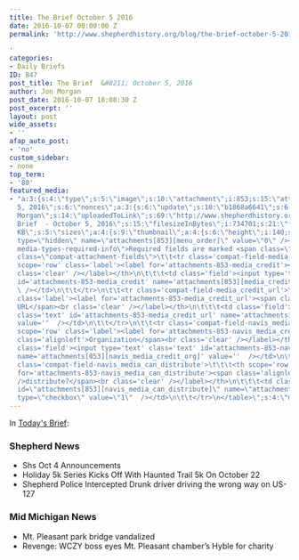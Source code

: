 ```yaml
---
title: The Brief October 5 2016
date: 2016-10-07 00:00:00 Z
permalink: 'http://www.shepherdhistory.org/blog/the-brief-october-5-2016/

'
categories:
- Daily Briefs
ID: 847
post_title: The Brief  &#8211; October 5, 2016
author: Jon Morgan
post_date: 2016-10-07 18:08:30 Z
post_excerpt: ''
layout: post
wide_assets:
- ''
afap_auto_post:
- 'no'
custom_sidebar:
- none
top_term:
- '80'
featured_media:
- "a:3:{s:4:\"type\";s:5:\"image\";s:10:\"attachment\";i:853;s:15:\"attachment_data\";a:33:{s:2:\"id\";i:853;s:5:\"title\";s:12:\"shepherdsign\";s:8:\"filename\";s:16:\"shepherdsign.jpg\";s:3:\"url\";s:74:\"http://www.shepherdhistory.org/wp-content/uploads/2016/10/shepherdsign.jpg\";s:4:\"link\";s:49:\"http://www.shepherdhistory.org/?attachment_id=853\";s:3:\"alt\";s:0:\"\";s:6:\"author\";s:1:\"1\";s:11:\"description\";s:0:\"\";s:7:\"caption\";s:0:\"\";s:4:\"name\";s:12:\"shepherdsign\";s:6:\"status\";s:7:\"inherit\";s:10:\"uploadedTo\";i:847;s:4:\"date\";i:1475719283000;s:8:\"modified\";i:1475719283000;s:9:\"menuOrder\";i:0;s:4:\"mime\";s:10:\"image/jpeg\";s:4:\"type\";s:5:\"image\";s:7:\"subtype\";s:4:\"jpeg\";s:4:\"icon\";s:67:\"http://www.shepherdhistory.org/wp-includes/images/media/default.png\";s:13:\"dateFormatted\";s:15:\"October
  5, 2016\";s:6:\"nonces\";a:3:{s:6:\"update\";s:10:\"b1868a6641\";s:6:\"delete\";s:10:\"74855e90d6\";s:4:\"edit\";s:10:\"480d90dbe9\";}s:8:\"editLink\";s:69:\"http://www.shepherdhistory.org/wp-admin/post.php?post=853&action=edit\";s:4:\"meta\";b:0;s:10:\"authorName\";s:10:\"Jon
  Morgan\";s:14:\"uploadedToLink\";s:69:\"http://www.shepherdhistory.org/wp-admin/post.php?post=847&action=edit\";s:15:\"uploadedToTitle\";s:28:\"The
  Brief  - October 5, 2016\";s:15:\"filesizeInBytes\";i:734701;s:21:\"filesizeHumanReadable\";s:6:\"717
  KB\";s:5:\"sizes\";a:4:{s:9:\"thumbnail\";a:4:{s:6:\"height\";i:140;s:5:\"width\";i:140;s:3:\"url\";s:82:\"http://www.shepherdhistory.org/wp-content/uploads/2016/10/shepherdsign-140x140.jpg\";s:11:\"orientation\";s:9:\"landscape\";}s:6:\"medium\";a:4:{s:6:\"height\";i:252;s:5:\"width\";i:336;s:3:\"url\";s:82:\"http://www.shepherdhistory.org/wp-content/uploads/2016/10/shepherdsign-336x252.jpg\";s:11:\"orientation\";s:9:\"landscape\";}s:5:\"large\";a:4:{s:6:\"height\";i:578;s:5:\"width\";i:771;s:3:\"url\";s:82:\"http://www.shepherdhistory.org/wp-content/uploads/2016/10/shepherdsign-771x578.jpg\";s:11:\"orientation\";s:9:\"landscape\";}s:4:\"full\";a:4:{s:3:\"url\";s:74:\"http://www.shepherdhistory.org/wp-content/uploads/2016/10/shepherdsign.jpg\";s:6:\"height\";i:1224;s:5:\"width\";i:1632;s:11:\"orientation\";s:9:\"landscape\";}}s:6:\"height\";i:1224;s:5:\"width\";i:1632;s:11:\"orientation\";s:9:\"landscape\";s:6:\"compat\";a:2:{s:4:\"item\";s:1710:\"<input
  type=\"hidden\" name=\"attachments[853][menu_order]\" value=\"0\" /><p class=\"media-types
  media-types-required-info\">Required fields are marked <span class=\"required\">*</span></p>\n\t\t\t<table
  class=\"compat-attachment-fields\">\t\t<tr class='compat-field-media_credit'>\t\t\t<th
  scope='row' class='label'><label for='attachments-853-media_credit'><span class='alignleft'>Credit</span><br
  class='clear' /></label></th>\n\t\t\t<td class='field'><input type='text' class='text'
  id='attachments-853-media_credit' name='attachments[853][media_credit]' value=''
  \ /></td>\n\t\t</tr>\n\t\t<tr class='compat-field-media_credit_url'>\t\t\t<th scope='row'
  class='label'><label for='attachments-853-media_credit_url'><span class='alignleft'>Credit
  URL</span><br class='clear' /></label></th>\n\t\t\t<td class='field'><input type='text'
  class='text' id='attachments-853-media_credit_url' name='attachments[853][media_credit_url]'
  value=''  /></td>\n\t\t</tr>\n\t\t<tr class='compat-field-navis_media_credit_org'>\t\t\t<th
  scope='row' class='label'><label for='attachments-853-navis_media_credit_org'><span
  class='alignleft'>Organization</span><br class='clear' /></label></th>\n\t\t\t<td
  class='field'><input type='text' class='text' id='attachments-853-navis_media_credit_org'
  name='attachments[853][navis_media_credit_org]' value=''  /></td>\n\t\t</tr>\n\t\t<tr
  class='compat-field-navis_media_can_distribute'>\t\t\t<th scope='row' class='label'><label
  for='attachments-853-navis_media_can_distribute'><span class='alignleft'>Can<br
  />distribute?</span><br class='clear' /></label></th>\n\t\t\t<td class='field'><input
  id=\"attachments[853][navis_media_can_distribute]\" name=\"attachments[853][navis_media_can_distribute]\"
  type=\"checkbox\" value=\"1\"  /></td>\n\t\t</tr>\n</table>\";s:4:\"meta\";s:0:\"\";}}}\n"
---
```


In <a href="https://32bpwr3.gitbooks.io/tsj-10052016/content/">Today's Brief</a>:

<h3>Shepherd News</h3>

<ul>
<li>Shs Oct 4 Announcements</li>
<li>Holiday 5k Series Kicks Off With Haunted Trail 5k On October 22</li>
<li>Shepherd Police Intercepted Drunk driver driving the wrong way on US-127</li>
</ul>

<h3>Mid Michigan News</h3>

<ul>
<li>Mt. Pleasant park bridge vandalized</li>
<li>Revenge: WCZY boss eyes Mt. Pleasant chamber’s Hyble for charity</li>
</ul>